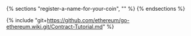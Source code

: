 {% sections "register-a-name-for-your-coin", "" %}
{% endsections %}

{% include "git+https://github.com/ethereum/go-ethereum.wiki.git/Contract-Tutorial.md" %}
